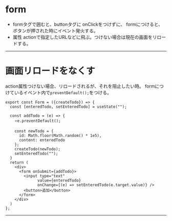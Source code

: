 # form
- formタグで囲むと、buttonタグに onClickをつけずに、 formにつけると、ボタンが押された時にイベント発火する。
- 属性 actionで指定したURLなどに飛ぶ。つけない場合は現在の画面をリロードする。
***

# 画面リロードをなくす
action属性つけない場合、リロードされるが、それを阻止したい時。
formにつけているイベント内で`preventDefault();`をつける。
~~~
export const Form = ({createTodo}) => {
  const [enteredTodo, setEnteredTodo] = useState("");

  const addTodo = (e) => {
    ⭐️e.preventDefault();

    const newTodo = {
      id: Math.floor(Math.random() * 1e5),
      content: enteredTodo
    };
    createTodo(newTodo);
    setEnteredTodo("");
  }
  return (
    <div>
      <form onSubmit={addTodo}>
        <input type="text" 
              value={enteredTodo}
              onChange={(e) => setEnteredTodo(e.target.value)} />
        <button>追加</button>
      </form>
    </div>
  )
};
~~~
***
